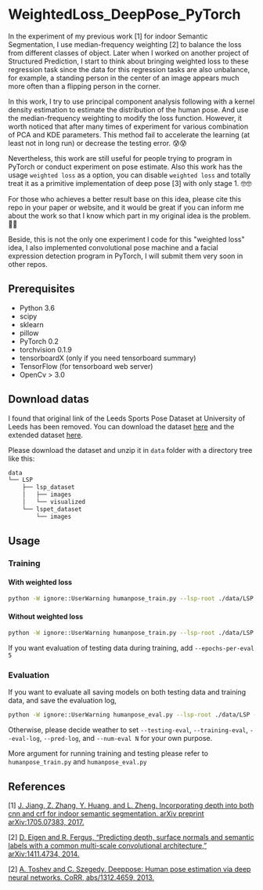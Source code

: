 # WeightedLoss_DeepPose_PyTorch

In the experiment of my previous work [1] for indoor Semantic Segmentation, I use median-frequency weighting [2] to balance the loss from different classes of object. Later when I worked on another project of Structured Prediction, I start to think about bringing weighted loss to these regression task since the data for this regression tasks are also unbalance, for example, a standing person in the center of an image appears much more often than a flipping person in the corner.

In this work, I try to use principal component analysis following with a kernel density estimation to estimate the distribution of the human pose. And use the median-frequency weighting to modify the loss function. However, it worth noticed that after many times of experiment for various combination of PCA and KDE parameters. This method fail to accelerate the learning (at least not in long run) or decrease the testing error. 😰😰

Nevertheless, this work are still useful for people trying to program in PyTorch or conduct experiment on pose estimate. Also this work has the usage `weighted loss` as a option, you can disable `weighted loss` and totally treat it as a primitive implementation of deep pose [3] with only stage 1. 🤓🤓

For those who achieves a better result base on this idea, please cite this repo in your paper or website, and it would be great if you can inform me about the work so that I know which part in my original idea is the problem. 🤔🤔

Beside, this is not the only one experiment I code for this "weighted loss" idea, I also implemented convolutional pose machine and a facial expression detection program in PyTorch, I will submit them very soon in other repos.

## Prerequisites
* Python 3.6
* scipy
* sklearn
* pillow
* PyTorch 0.2
* torchvision 0.1.9
* tensorboardX (only if you need tensorboard summary)
* TensorFlow (for tensorboard web server)
* OpenCv > 3.0

## Download datas
I found that original link of the Leeds Sports Pose Dataset at University of Leeds has been removed. You can download the dataset [here](http://sam.johnson.io/research/lsp.html) and the extended dataset [here](http://sam.johnson.io/research/lspet.html).

Please download the dataset and unzip it in `data` folder with a directory tree like this:

```bash
data
└── LSP
    ├── lsp_dataset
    │   ├── images
    │   └── visualized
    └── lspet_dataset
        └── images
```

## Usage
### Training
#### With weighted loss
```bash
python -W ignore::UserWarning humanpose_train.py --lsp-root ./data/LSP ./model --summary-dir ./summary --cuda --wl
```
#### Without weighted loss
```bash
python -W ignore::UserWarning humanpose_train.py --lsp-root ./data/LSP ./model --summary-dir ./summary --cuda
```
If you want evaluation of testing data during training, add `--epochs-per-eval 5`

### Evaluation
If you want to evaluate all saving models on both testing data and training data, and save the evaluation log,
```bash
python -W ignore::UserWarning humanpose_eval.py --lsp-root ./data/LSP --ckpt-dir ./model --no-other-print --testing-eval --training-eval --eval-log --pred-log --all
```
Otherwise, please decide weather to set `--testing-eval`, `--training-eval`, `--eval-log`, `--pred-log`, and `--num-eval N` for your own purpose.

More argument for running training and testing please refer to `humanpose_train.py` and `humanpose_eval.py`

## References

[1] [J. Jiang, Z. Zhang, Y. Huang, and L. Zheng. Incorporating depth into both cnn and crf for indoor semantic segmentation. arXiv preprint arXiv:1705.07383, 2017.](https://arxiv.org/abs/1705.07383)

[2] [D. Eigen and R. Fergus, “Predicting depth, surface normals and semantic labels with a common multi-scale convolutional
architecture,” arXiv:1411.4734, 2014.](https://arxiv.org/abs/1606.00915)

[2] [A. Toshev and C. Szegedy. Deeppose: Human pose estimation via deep neural networks. CoRR, abs/1312.4659, 2013.](http://bit.ly/2ylKJCj)
